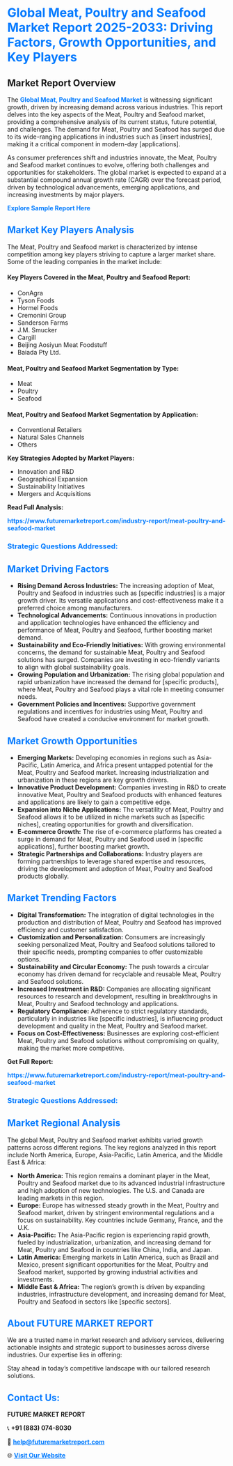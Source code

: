 <h1 style="color: #007BFF;">Global Meat, Poultry and Seafood Market Report 2025-2033: Driving Factors, Growth Opportunities, and Key Players</h1>

<section id="overview">
<h2>Market Report Overview</h2>
<p>The <a href="https://www.futuremarketreport.com/industry-report/meat-poultry-and-seafood-market" style="color: #007BFF; text-decoration: none;"><strong>Global Meat, Poultry and Seafood Market</strong></a> is witnessing significant growth, driven by increasing demand across various industries. This report delves into the key aspects of the Meat, Poultry and Seafood market, providing a comprehensive analysis of its current status, future potential, and challenges. The demand for Meat, Poultry and Seafood has surged due to its wide-ranging applications in industries such as [insert industries], making it a critical component in modern-day [applications].</p>
<p>As consumer preferences shift and industries innovate, the Meat, Poultry and Seafood market continues to evolve, offering both challenges and opportunities for stakeholders. The global market is expected to expand at a substantial compound annual growth rate (CAGR) over the forecast period, driven by technological advancements, emerging applications, and increasing investments by major players.</p>
</section>

<section id="overview">
<p><a href="https://www.futuremarketreport.com/request-sample/reportId=105842" style="color: #007BFF; text-decoration: none;"><strong>Explore Sample Report Here</strong></a></p>
</section>

<section id="key-players">
<h2 style="color: #007BFF;">Market Key Players Analysis</h2>
<p>The Meat, Poultry and Seafood market is characterized by intense competition among key players striving to capture a larger market share. Some of the leading companies in the market include:</p>
<h4>Key Players Covered in the Meat, Poultry and Seafood Report:</h4>
<ul><li>ConAgra</li><li>Tyson Foods</li><li>Hormel Foods</li><li>Cremonini Group</li><li>Sanderson Farms</li><li>J.M. Smucker</li><li>Cargill</li><li>Beijing Aosiyun Meat Foodstuff</li><li>Baiada Pty Ltd.</li></ul>
<h4>Meat, Poultry and Seafood Market Segmentation by Type:</h4>
<ul><li>Meat</li><li>Poultry</li><li>Seafood</li></ul>

<h4>Meat, Poultry and Seafood Market Segmentation by Application:</h4>
<ul><li>Conventional Retailers</li><li>Natural Sales Channels</li><li>Others</li></ul>
<p><strong>Key Strategies Adopted by Market Players:</strong></p>
<ul>
<li>Innovation and R&D</li>
<li>Geographical Expansion</li>
<li>Sustainability Initiatives</li>
<li>Mergers and Acquisitions</li>
</ul>
</section>

<section>
<p><strong>Read Full Analysis: </strong></p><a href="https://www.futuremarketreport.com/industry-report/meat-poultry-and-seafood-market" style="color: #007BFF; text-decoration: none;"><strong>https://www.futuremarketreport.com/industry-report/meat-poultry-and-seafood-market</strong></a>
<h3 style="color: #007BFF;">Strategic Questions Addressed:</h3>
</section>

<section id="driving-factors">
<h2 style="color: #007BFF;">Market Driving Factors</h2>
<ul>
<li><strong>Rising Demand Across Industries:</strong> The increasing adoption of Meat, Poultry and Seafood in industries such as [specific industries] is a major growth driver. Its versatile applications and cost-effectiveness make it a preferred choice among manufacturers.</li>
<li><strong>Technological Advancements:</strong> Continuous innovations in production and application technologies have enhanced the efficiency and performance of Meat, Poultry and Seafood, further boosting market demand.</li>
<li><strong>Sustainability and Eco-Friendly Initiatives:</strong> With growing environmental concerns, the demand for sustainable Meat, Poultry and Seafood solutions has surged. Companies are investing in eco-friendly variants to align with global sustainability goals.</li>
<li><strong>Growing Population and Urbanization:</strong> The rising global population and rapid urbanization have increased the demand for [specific products], where Meat, Poultry and Seafood plays a vital role in meeting consumer needs.</li>
<li><strong>Government Policies and Incentives:</strong> Supportive government regulations and incentives for industries using Meat, Poultry and Seafood have created a conducive environment for market growth.</li>
</ul>
</section>

<section id="growth-opportunities">
<h2 style="color: #007BFF;">Market Growth Opportunities</h2>
<ul>
<li><strong>Emerging Markets:</strong> Developing economies in regions such as Asia-Pacific, Latin America, and Africa present untapped potential for the Meat, Poultry and Seafood market. Increasing industrialization and urbanization in these regions are key growth drivers.</li>
<li><strong>Innovative Product Development:</strong> Companies investing in R&D to create innovative Meat, Poultry and Seafood products with enhanced features and applications are likely to gain a competitive edge.</li>
<li><strong>Expansion into Niche Applications:</strong> The versatility of Meat, Poultry and Seafood allows it to be utilized in niche markets such as [specific niches], creating opportunities for growth and diversification.</li>
<li><strong>E-commerce Growth:</strong> The rise of e-commerce platforms has created a surge in demand for Meat, Poultry and Seafood used in [specific applications], further boosting market growth.</li>
<li><strong>Strategic Partnerships and Collaborations:</strong> Industry players are forming partnerships to leverage shared expertise and resources, driving the development and adoption of Meat, Poultry and Seafood products globally.</li>
</ul>
</section>

<section id="trending-factors">
<h2 style="color: #007BFF;">Market Trending Factors</h2>
<ul>
<li><strong>Digital Transformation:</strong> The integration of digital technologies in the production and distribution of Meat, Poultry and Seafood has improved efficiency and customer satisfaction.</li>
<li><strong>Customization and Personalization:</strong> Consumers are increasingly seeking personalized Meat, Poultry and Seafood solutions tailored to their specific needs, prompting companies to offer customizable options.</li>
<li><strong>Sustainability and Circular Economy:</strong> The push towards a circular economy has driven demand for recyclable and reusable Meat, Poultry and Seafood solutions.</li>
<li><strong>Increased Investment in R&D:</strong> Companies are allocating significant resources to research and development, resulting in breakthroughs in Meat, Poultry and Seafood technology and applications.</li>
<li><strong>Regulatory Compliance:</strong> Adherence to strict regulatory standards, particularly in industries like [specific industries], is influencing product development and quality in the Meat, Poultry and Seafood market.</li>
<li><strong>Focus on Cost-Effectiveness:</strong> Businesses are exploring cost-efficient Meat, Poultry and Seafood solutions without compromising on quality, making the market more competitive.</li>
</ul>
</section>

<section>
<p><strong>Get Full Report: </strong></p><a href="https://www.futuremarketreport.com/industry-report/meat-poultry-and-seafood-market" style="color: #007BFF; text-decoration: none;"><strong>https://www.futuremarketreport.com/industry-report/meat-poultry-and-seafood-market</strong></a>
<h3 style="color: #007BFF;">Strategic Questions Addressed:</h3>
</section>


<section id="regional-analysis">
<h2 style="color: #007BFF;">Market Regional Analysis</h2>
<p>The global Meat, Poultry and Seafood market exhibits varied growth patterns across different regions. The key regions analyzed in this report include North America, Europe, Asia-Pacific, Latin America, and the Middle East & Africa:</p>
<ul>
<li><strong>North America:</strong> This region remains a dominant player in the Meat, Poultry and Seafood market due to its advanced industrial infrastructure and high adoption of new technologies. The U.S. and Canada are leading markets in this region.</li>
<li><strong>Europe:</strong> Europe has witnessed steady growth in the Meat, Poultry and Seafood market, driven by stringent environmental regulations and a focus on sustainability. Key countries include Germany, France, and the U.K.</li>
<li><strong>Asia-Pacific:</strong> The Asia-Pacific region is experiencing rapid growth, fueled by industrialization, urbanization, and increasing demand for Meat, Poultry and Seafood in countries like China, India, and Japan.</li>
<li><strong>Latin America:</strong> Emerging markets in Latin America, such as Brazil and Mexico, present significant opportunities for the Meat, Poultry and Seafood market, supported by growing industrial activities and investments.</li>
<li><strong>Middle East & Africa:</strong> The region’s growth is driven by expanding industries, infrastructure development, and increasing demand for Meat, Poultry and Seafood in sectors like [specific sectors].</li>
</ul>
</section>

<footer>
<h2 style="color: #007BFF;">About FUTURE MARKET REPORT</h2>
<p>We are a trusted name in market research and advisory services, delivering actionable insights and strategic support to businesses across diverse industries. Our expertise lies in offering:</p>

<p>Stay ahead in today’s competitive landscape with our tailored research solutions.</p>

<h2 style="color: #007BFF;">Contact Us:</h2>
<p><strong>FUTURE MARKET REPORT</strong></p>
<p>📞 <strong>+91 (883) 074-8030</strong></p>
<p>📧 <strong><a href="mailto:help@futuremarketreport.com" style="color: #007BFF;">help@futuremarketreport.com</a></strong></p>
<p>🌐 <strong><a href="https://www.futuremarketreport.com/" style="color: #007BFF;">Visit Our Website</a></strong></p>
</footer>